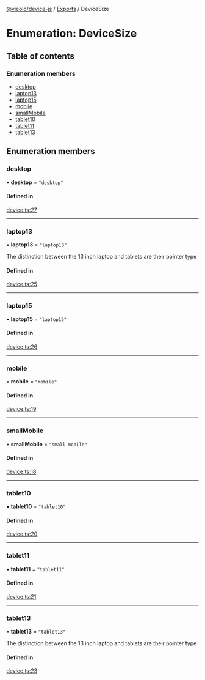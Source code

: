 [@vieolo/device-js](../README.md) / [Exports](../modules.md) / DeviceSize

# Enumeration: DeviceSize

## Table of contents

### Enumeration members

- [desktop](DeviceSize.md#desktop)
- [laptop13](DeviceSize.md#laptop13)
- [laptop15](DeviceSize.md#laptop15)
- [mobile](DeviceSize.md#mobile)
- [smallMobile](DeviceSize.md#smallmobile)
- [tablet10](DeviceSize.md#tablet10)
- [tablet11](DeviceSize.md#tablet11)
- [tablet13](DeviceSize.md#tablet13)

## Enumeration members

### desktop

• **desktop** = `"desktop"`

#### Defined in

[device.ts:27](https://github.com/Vieolo/device-js/blob/bb5161a/src/device.ts#L27)

___

### laptop13

• **laptop13** = `"laptop13"`

The distinction between the 13 inch laptop and tablets are their pointer type

#### Defined in

[device.ts:25](https://github.com/Vieolo/device-js/blob/bb5161a/src/device.ts#L25)

___

### laptop15

• **laptop15** = `"laptop15"`

#### Defined in

[device.ts:26](https://github.com/Vieolo/device-js/blob/bb5161a/src/device.ts#L26)

___

### mobile

• **mobile** = `"mobile"`

#### Defined in

[device.ts:19](https://github.com/Vieolo/device-js/blob/bb5161a/src/device.ts#L19)

___

### smallMobile

• **smallMobile** = `"small mobile"`

#### Defined in

[device.ts:18](https://github.com/Vieolo/device-js/blob/bb5161a/src/device.ts#L18)

___

### tablet10

• **tablet10** = `"tablet10"`

#### Defined in

[device.ts:20](https://github.com/Vieolo/device-js/blob/bb5161a/src/device.ts#L20)

___

### tablet11

• **tablet11** = `"tablet11"`

#### Defined in

[device.ts:21](https://github.com/Vieolo/device-js/blob/bb5161a/src/device.ts#L21)

___

### tablet13

• **tablet13** = `"tablet13"`

The distinction between the 13 inch laptop and tablets are their pointer type

#### Defined in

[device.ts:23](https://github.com/Vieolo/device-js/blob/bb5161a/src/device.ts#L23)
